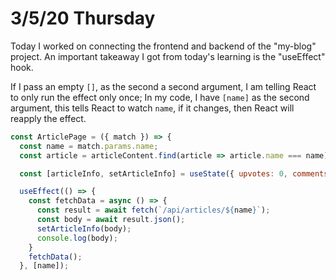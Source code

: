 # 3/5/20 Thursday 

Today I worked on connecting the frontend and backend of the "my-blog" project. An important takeaway I got from today's learning is the "useEffect" hook. 

If I pass an empty `[]`, as the second a second argument, I am telling React to only run the effect only once; In my code, I have `[name]` as the second argument, this tells React to watch `name`, if it changes, then React will reapply the effect. 

```js
const ArticlePage = ({ match }) => {
  const name = match.params.name;
  const article = articleContent.find(article => article.name === name);

  const [articleInfo, setArticleInfo] = useState({ upvotes: 0, comments: [] });

  useEffect(() => {
    const fetchData = async () => {
      const result = await fetch(`/api/articles/${name}`);
      const body = await result.json();
      setArticleInfo(body);
      console.log(body);
    }
    fetchData();
  }, [name]);
```


